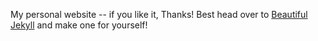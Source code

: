 My personal website -- if you like it, Thanks! Best head over to [Beautiful Jekyll](https://github.com/daattali/beautiful-jekyll) and make one for yourself! 
